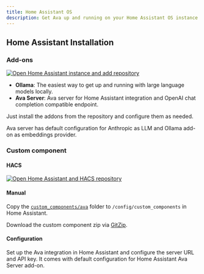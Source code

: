 ```yaml
---
title: Home Assistant OS
description: Get Ava up and running on your Home Assistant OS instance
---
```



## Home Assistant Installation

### Add-ons

[![Open Home Assistant instance and add repository](https://my.home-assistant.io/badges/supervisor_add_addon_repository.svg)](https://my.home-assistant.io/redirect/supervisor_add_addon_repository/?repository_url=https://github.com/0x77dev/ava)

-  **Ollama**: The easiest way to get up and running with large language models locally.
-  **Ava Server**: Ava server for Home Assistant integration and OpenAI chat completion compatible endpoint.

Just install the addons from the repository and configure them as needed.

Ava server has default configuration for Anthropic as LLM and Ollama add-on as embeddings provider.

### Custom component

#### HACS

[![Open Home Assistant and HACS repository](https://my.home-assistant.io/badges/hacs_repository.svg)](https://my.home-assistant.io/redirect/hacs_repository/?owner=0x77dev&repository=ava&category=integration)

#### Manual

Copy the [`custom_components/ava`](./custom_components/ava) folder to `/config/custom_components` in Home Assistant.

Download the custom component zip via [GitZip](https://kinolien.github.io/gitzip/?download=https://github.com/0x77dev/ava/tree/main/custom_components/ava).

#### Configuration

Set up the Ava integration in Home Assistant and configure the server URL and API key. It comes with default configuration for Home Assistant Ava Server add-on.
